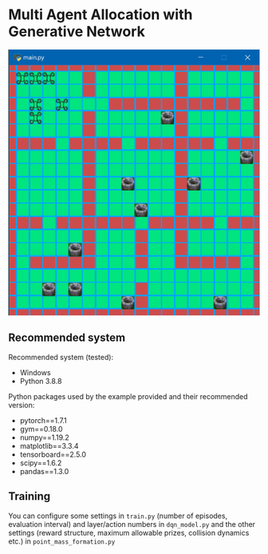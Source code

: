# Multi Agent Allocation with Generative Network

![Teaser](images/hard3.png) 

## Recommended system
Recommended system (tested):
- Windows
- Python 3.8.8

Python packages used by the example provided and their recommended version:
- pytorch==1.7.1
- gym==0.18.0
- numpy==1.19.2
- matplotlib==3.3.4
- tensorboard==2.5.0
- scipy==1.6.2
- pandas==1.3.0

## Training
You can configure some settings in `train.py` (number of episodes, evaluation interval) and layer/action numbers in `dqn_model.py` and the other settings (reward structure, maximum allowable prizes, collision dynamics etc.) in `point_mass_formation.py`
